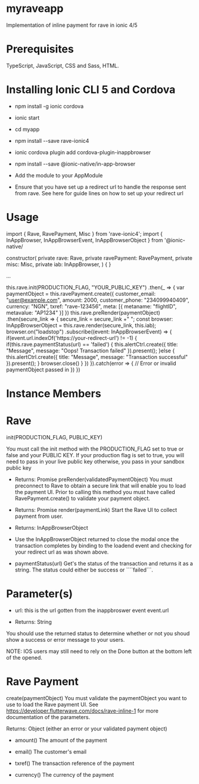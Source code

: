 # myraveapp
Implementation of inline payment for rave in ionic 4/5

# Prerequisites

TypeScript,
JavaScript,
CSS and Sass,
HTML.

# Installing Ionic CLI 5 and Cordova
- npm install -g ionic cordova

- ionic start

- cd myapp
- npm install --save rave-ionic4
- ionic cordova plugin add cordova-plugin-inappbrowser
- npm install --save @ionic-native/in-app-browser
- Add the module to your AppModule
- Ensure that you have set up a redirect url to handle the response sent from rave. See here for guide lines on how to set up your redirect url

# Usage

import { Rave, RavePayment, Misc } from 'rave-ionic4';
import { InAppBrowser, InAppBrowserEvent, InAppBrowserObject } from '@ionic-native/

constructor(
  private rave: Rave, 
  private ravePayment: RavePayment, 
  private misc: Misc,
  private iab: InAppBrowser,
  ) { }

...


this.rave.init(PRODUCTION_FLAG, "YOUR_PUBLIC_KEY")
      .then(_ => {
        var paymentObject = this.ravePayment.create({
          customer_email: "user@example.com",
          amount: 2000,
          customer_phone: "234099940409",
          currency: "NGN",
          txref: "rave-123456",
          meta: [{
              metaname: "flightID",
              metavalue: "AP1234"
          }]
      })
        this.rave.preRender(paymentObject)
          .then(secure_link => {
            secure_link = secure_link +" ";
            const browser: InAppBrowserObject = this.rave.render(secure_link, this.iab);
            browser.on("loadstop")
                .subscribe((event: InAppBrowserEvent) => {
                  if(event.url.indexOf('https://your-redirect-url') != -1) {
                    if(this.rave.paymentStatus(url) == 'failed') {
                      this.alertCtrl.create({
                        title: "Message",
                        message: "Oops! Transaction failed"
                      }).present();
                    }else {
                      this.alertCtrl.create({
                        title: "Message",
                        message: "Transaction successful"
                      }).present();
                    }
                    browser.close()
                  }
                })
          }).catch(error => {
            // Error or invalid paymentObject passed in
          })
      })


# Instance Members
# Rave
init(PRODUCTION_FLAG, PUBLIC_KEY)

You must call the init method with the PRODUCTION_FLAG set to true or false and your PUBLIC KEY. If your production flag is set to true, you will need to pass in your live public key otherwise, you pass in your sandbox public key

- Returns: Promise
preRender(validatedPaymentObject) You must preconnect to Rave to obtain a secure link that will enable you to load the payment UI. Prior to calling this method you must have called RavePayment.create() to validate your payment object.

- Returns: Promise
render(paymentLink) Start the Rave UI to collect payment from user.

- Returns: InAppBrowserObject
- Use the InAppBrowserObject returned to close the modal once the transaction completes by binding to the loadend event and checking for your redirect url as was shown above.

- paymentStatus(url) Get's the status of the transaction and returns it as a string. The status could either be success or ````failed```.

# Parameter(s)

- url: this is the url gotten from the inappbroswer event event.url

- Returns: String

You should use the returned status to determine whether or not you shoud show a success or error message to your users.

NOTE: IOS users may still need to rely on the Done button at the bottom left of the opened.

# Rave Payment
create(paymentObject) You must validate the paymentObject you want to use to load the Rave payment UI. See https://developer.flutterwave.com/docs/rave-inline-1 for more documentation of the parameters.

Returns: Object (either an error or your validated payment object)
- amount() The amount of the payment

- email() The customer's email

- txref() The transaction reference of the payment

- currency() The currency of the payment
